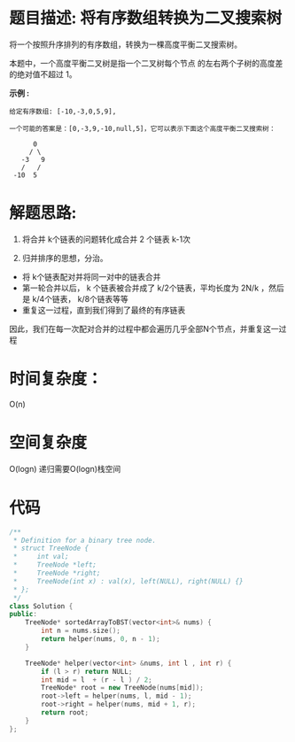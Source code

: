 # 题目描述:  将有序数组转换为二叉搜索树

将一个按照升序排列的有序数组，转换为一棵高度平衡二叉搜索树。

本题中，一个高度平衡二叉树是指一个二叉树每个节点 的左右两个子树的高度差的绝对值不超过 1。


**示例 :**
```
给定有序数组: [-10,-3,0,5,9],

一个可能的答案是：[0,-3,9,-10,null,5]，它可以表示下面这个高度平衡二叉搜索树：

      0
     / \
   -3   9
   /   /
 -10  5
```

# 解题思路:
1. 将合并 k个链表的问题转化成合并 2 个链表 k-1次

2. 归并排序的思想，分治。

- 将 k个链表配对并将同一对中的链表合并
- 第一轮合并以后， k 个链表被合并成了 k/2个链表，平均长度为 2N/k ，然后是 k/4个链表， k/8个链表等等
- 重复这一过程，直到我们得到了最终的有序链表

因此，我们在每一次配对合并的过程中都会遍历几乎全部N个节点，并重复这一过程
# 时间复杂度：
O(n) 
# 空间复杂度
O(logn) 递归需要O(logn)栈空间
  
# 代码
```c++
/**
 * Definition for a binary tree node.
 * struct TreeNode {
 *     int val;
 *     TreeNode *left;
 *     TreeNode *right;
 *     TreeNode(int x) : val(x), left(NULL), right(NULL) {}
 * };
 */
class Solution {
public:
    TreeNode* sortedArrayToBST(vector<int>& nums) {
        int n = nums.size();
        return helper(nums, 0, n - 1);
    }

    TreeNode* helper(vector<int> &nums, int l , int r) {
        if (l > r) return NULL;
        int mid = l  + (r - l ) / 2;
        TreeNode* root = new TreeNode(nums[mid]);
        root->left = helper(nums, l, mid - 1);
        root->right = helper(nums, mid + 1, r);
        return root;
    }
};
```
